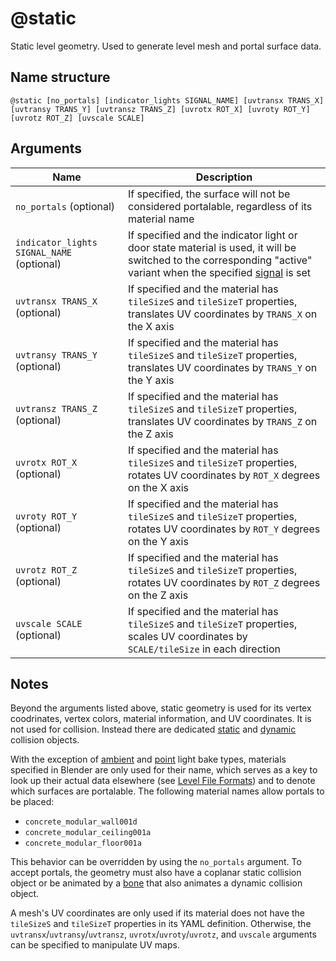 # @static

Static level geometry. Used to generate level mesh and portal surface
data.

## Name structure

```
@static [no_portals] [indicator_lights SIGNAL_NAME] [uvtransx TRANS_X] [uvtransy TRANS_Y] [uvtransz TRANS_Z] [uvrotx ROT_X] [uvroty ROT_Y] [uvrotz ROT_Z] [uvscale SCALE]
```

## Arguments

| Name                                      | Description                                                                                                                                                                      |
| ----------------------------------------- | -------------------------------------------------------------------------------------------------------------------------------------------------------------------------------- |
| `no_portals` (optional)                   | If specified, the surface will not be considered portalable, regardless of its material name                                                                                     |
| `indicator_lights SIGNAL_NAME` (optional) | If specified and the indicator light or door state material is used, it will be switched to the corresponding "active" variant when the specified [signal](../signals.md) is set |
| `uvtransx TRANS_X` (optional)             | If specified and the material has `tileSizeS` and `tileSizeT` properties, translates UV coordinates by `TRANS_X` on the X axis                                                   |
| `uvtransy TRANS_Y` (optional)             | If specified and the material has `tileSizeS` and `tileSizeT` properties, translates UV coordinates by `TRANS_Y` on the Y axis                                                   |
| `uvtransz TRANS_Z` (optional)             | If specified and the material has `tileSizeS` and `tileSizeT` properties, translates UV coordinates by `TRANS_Z` on the Z axis                                                   |
| `uvrotx ROT_X` (optional)                 | If specified and the material has `tileSizeS` and `tileSizeT` properties, rotates UV coordinates by `ROT_X` degrees on the X axis                                                |
| `uvroty ROT_Y` (optional)                 | If specified and the material has `tileSizeS` and `tileSizeT` properties, rotates UV coordinates by `ROT_Y` degrees on the Y axis                                                |
| `uvrotz ROT_Z` (optional)                 | If specified and the material has `tileSizeS` and `tileSizeT` properties, rotates UV coordinates by `ROT_Z` degrees on the Z axis                                                |
| `uvscale SCALE` (optional)                | If specified and the material has `tileSizeS` and `tileSizeT` properties, scales UV coordinates by `SCALE/tileSize` in each direction                                            |

## Notes

Beyond the arguments listed above, static geometry is used for its vertex
coodrinates, vertex colors, material information, and UV coordinates. It is not
used for collision. Instead there are dedicated [static](./collision.md) and
[dynamic](./dynamic_box.md) collision objects.

With the exception of [ambient](./ambient.md) and [point](./point_light.md)
light bake types, materials specified in Blender are only used for their
name, which serves as a key to look up their actual data elsewhere
(see [Level File Formats](../file_formats.md#materials)) and to denote which
surfaces are portalable. The following material names allow portals to be placed:

* `concrete_modular_wall001d`
* `concrete_modular_ceiling001a`
* `concrete_modular_floor001a`

This behavior can be overridden by using the `no_portals` argument. To accept
portals, the geometry must also have a coplanar static collision object or be
animated by a [bone](./anim.md) that also animates a dynamic collision object.

A mesh's UV coordinates are only used if its material does not have the
`tileSizeS` and `tileSizeT` properties in its YAML definition. Otherwise, the
`uvtransx`/`uvtransy`/`uvtransz`, `uvrotx`/`uvroty`/`uvrotz`, and `uvscale`
arguments can be specified to manipulate UV maps.
